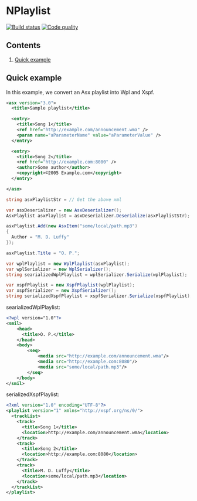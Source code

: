 # NPlaylist

[![Build status](https://ci.appveyor.com/api/projects/status/x5nfnkd2vawcmi89/branch/master?svg=true)](https://ci.appveyor.com/project/aivascu/nplaylist/branch/master)
[![Code quality](https://www.codefactor.io/repository/github/nplaylist/nplaylist/badge?style=flat)](https://www.codefactor.io/repository/github/nplaylist/nplaylist)

## Contents
  1. [Quick example](#Quick-example)

## Quick example
In this example, we convert an Asx playlist into Wpl and Xspf.

~~~xml
<asx version="3.0">
  <title>Sample playlist</title>

  <entry>
    <title>Song 1</title>
    <ref href="http://example.com/announcement.wma" />
    <param name="aParameterName" value="aParameterValue" />
  </entry>

  <entry>
    <title>Song 2</title>
    <ref href="http://example.com:8080" />
    <author>Some author</author>
    <copyright>©2005 Example.com</copyright>
  </entry>

</asx>
~~~


~~~C#
string asxPlaylistStr = // Get the above xml

var asxDeserializer = new AsxDeserializer();
AsxPlaylist asxPlaylist = asxDeserializer.Deserialize(asxPlaylistStr);

asxPlaylist.Add(new AsxItem("some/local/path.mp3")
{
  Author = "M. D. Luffy"
});

asxPlaylist.Title = "O. P.";

var wplPlaylist = new WplPlaylist(asxPlaylist);
var wplSerializer = new WplSerializer();
string searializedWplPlaylist = wplSerializer.Serialize(wplPlaylist);

var xspfPlaylist = new XspfPlaylist(wplPlaylist);
var xspfSerializer = new XspfSerializer();
string serializedXspfPlaylist = xspfSerializer.Serialize(xspfPlaylist);
~~~

searializedWplPlaylist:
~~~xml
<?wpl version="1.0"?>
<smil>
    <head>
      <title>O. P.</title>
    </head>
    <body>
        <seq>
            <media src="http://example.com/announcement.wma"/>
            <media src="http://example.com:8080"/>
            <media src="some/local/path.mp3"/>
        </seq>
    </body>
</smil>
~~~


serializedXspfPlaylist:
~~~xml
<?xml version="1.0" encoding="UTF-8"?>
<playlist version="1" xmlns="http://xspf.org/ns/0/">
  <trackList>
    <track>
      <title>Song 1</title>
      <location>http://example.com/announcement.wma</location>
    </track>
    <track>
      <title>Song 2</title>
      <location>http://example.com:8080</location>
    </track>
    <track>
      <title>M. D. Luffy</title>
      <location>some/local/path.mp3</location>
    </track>
  </trackList>
</playlist>
~~~
